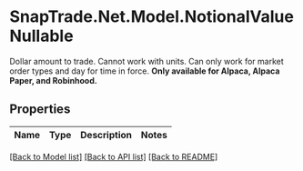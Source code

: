 # SnapTrade.Net.Model.NotionalValueNullable
Dollar amount to trade. Cannot work with units. Can only work for market order types and day for time in force. **Only available for Alpaca, Alpaca Paper, and Robinhood.**

## Properties

Name | Type | Description | Notes
------------ | ------------- | ------------- | -------------

[[Back to Model list]](../README.md#documentation-for-models) [[Back to API list]](../README.md#documentation-for-api-endpoints) [[Back to README]](../README.md)

